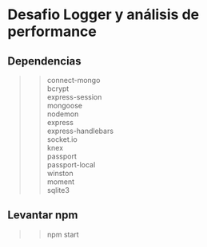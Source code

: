 # Desafio Logger y análisis de performance
## Dependencias
>>connect-mongo\
>>bcrypt\
>>express-session\
>>mongoose\
>>nodemon\
>>express\
>>express-handlebars\
>>socket.io\
>>knex\
>>passport\
>>passport-local\
>>winston\
>>moment\
>>sqlite3
## Levantar npm
>> npm start
